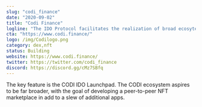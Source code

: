 ```yaml
---
slug: "codi_finance"
date: "2020-09-02"
title: "Codi Finance"
logline: "The IDO Protocol facilitates the realization of broad ecosytem financial ideas."
cta: "https://www.codi.finance/"
logo: /img/Codilogo.png
category: dex,nft
status: Building
website: https://www.codi.finance/
twitter: https://twitter.com/codi_finance
discord: https://discord.gg/cMz7SBfq
---
```


The key feature is the CODI IDO Launchpad. The CODI ecosystem aspires to be far broader, with the goal of developing a peer-to-peer NFT marketplace in add to a slew of additional apps.
